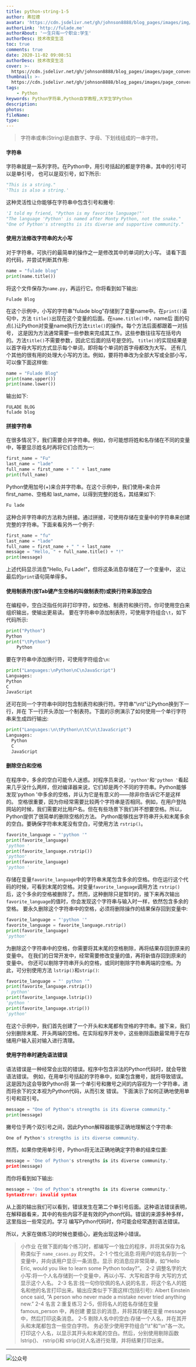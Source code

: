 ```yaml
---
title: python-string-1-5
author: 弗拉德
avatar: 'https://cdn.jsdelivr.net/gh/johnson8888/blog_pages/images/img/avatar.jpg'
authorLink: 'http://fulade.me'
authorAbout: '一生只有一个职业:学生'
authorDesc: 技术改变生活
toc: true
comments: true
date: 2020-11-02 09:08:51
authorDesc: 技术改变生活
cover: >-
  https://cdn.jsdelivr.net/gh/johnson8888/blog_pages/images/page_conver_python.jpg
thumbnail: >-
  https://cdn.jsdelivr.net/gh/johnson8888/blog_pages/images/page_conver_python.jpg
tags:
    - Python
keywords: Python字符串,Python自学教程,大学生学Python
description:
photos:
fileName:
type:
---
```

> 字符串或串(String)是由数字、字母、下划线组成的一串字符。   

#### **字符串**
字符串就是一系列字符。在Python中，用引号括起的都是字符串，其中的引号可以是单引号， 也可以是双引号，如下所示:

``` Python
"This is a string."   
'This is also a string.'
```
这种灵活性让你能够在字符串中包含引号和撇号:
``` Python
'I told my friend, "Python is my favorite language!"'
"The language 'Python' is named after Monty Python, not the snake." 
"One of Python's strengths is its diverse and supportive community."
```
#### **使用方法修改字符串的大小写**
对于字符串，可执行的最简单的操作之一是修改其中的单词的大小写。
请看下面的代码，并尝试判断其作用:
``` Python
name = "fulade blog" 
print(name.title())
```  
将这个文件保存为`name.py`，再运行它。你将看到如下输出:

```
Fulade Blog
```
在这个示例中，小写的字符串"fulade blog"存储到了变量name中。在`print()`语句中，方法 `title()`出现在这个变量的后面。在`name.title()`中，name后 面的句点(.)让Python对变量name执行方法`title()`的操作。每个方法后面都跟着一对括号， 这是因为方法通常需要一些参数来完成其工作。这些参数往往写在括号内的。方法`title()`不需要参数，因此它后面的括号是空的。
`title()`的实现结果是以首字母大写的方式显示每个单词，即将每个单词的首字母都改为大写。
还有几个其他的很有用的处理大小写的方法。例如，要将符串改为全部大写或全部小写，可以像下面这样做:
``` Python
name = "Fulade Blog"  
print(name.upper()) 
print(name.lower())
```
输出如下:
```
FULADE BLOG
fulade blog
```
#### **拼接字符串**
在很多情况下，我们需要合并字符串。例如，你可能想将姓和名存储在不同的变量中，等要显示姓名时再将它们合而为一:
``` Python
first_name = "Fu"
last_name = "lade"
full_name = first_name + " " + last_name
print(full_name)
```
Python使用加号(+)来合并字符串。在这个示例中，我们使用`+`来合并first_name、空格和
last_name，以得到完整的姓名，其结果如下:
``` Python
Fu lade
```
这种合并字符串的方法称为拼接。通过拼接，可使用存储在变量中的字符串来创建完整的字符串。下面来看另外一个例子:
``` Python
first_name = "fu"
last_name = "lade"
full_name = first_name + " " + last_name
message = "Hello, " + full_name.title() + "!"
print(message)
```
上述代码显示消息"Hello, Fu Lade!"，但将这条消息存储在了一个变量中， 这让最后的`print`语句简单得多。
#### **使用制表符(按Tab键产生空格的叫做制表符)或换行符来添加空白**
在编程中，空白泛指任何非打印字符，如空格、制表符和换行符。你可使用空白来组织输出，使输出更易读。
要在字符串中添加制表符，可使用字符组合`\t`，如下代码所示:
``` Python
print("Python")
Python
print("\tPython")
    Python
```
要在字符串中添加换行符，可使用字符组合`\n`:
``` Python
print("Languages:\nPython\nC\nJavaScript") 
Languages:
Python
C
JavaScript
```
还可在同一个字符串中同时包含制表符和换行符。字符串"\n\t"让Python换到下一行，并在
  下一行开头添加一个制表符。下面的示例演示了如何使用一个单行字符串来生成四行输出:
  ``` Python
print("Languages:\n\tPython\n\tC\n\tJavaScript") 
Languages:
    Python
    C 
    JavaScript
  ```

#### **删除空白和空格**
在程序中，多余的空白可能令人迷惑。对程序员来说，`'python'`和`'python '`看起来几乎没什么两样，但对编译器来说，它们却是两个不同的字符串。Python能够发现'python '中多余的空格，并认为它是有意义的——除非你告诉它不是这样的。
空格很重要，因为你经常需要比较两个字符串是否相同。例如，在用户登陆网站的时候，我们需要对比用户名。但在有些场景下我们并不想要空格。所以，Python提供了很简单的删除空格的方法。
Python能够找出字符串开头和末尾多余的空白。要确保字符串末尾没有空白，可使用方法 `rstrip()`。

``` Python
favorite_language = "'python '" 
print(favorite_language)
'python '
print(favorite_language.rstrip())
'python'
print(favorite_language)
'python ' 
```
存储在变量`favorite_language`中的字符串末尾包含多余的空格。你在运行这个代码的时候，可看到末尾的空格。对变量`favorite_language`调用方法 `rstrip()`后，这个多余的空格被删除了。然而，这种删除只是暂时的，接下来再次输出`favorite_language`的值时，你会发现这个字符串与输入时一样，依然包含多余的空格。
要永久删除这个字符串中的空格，必须将删除操作的结果保存回到变量中:
```Python
favorite_language = "'python '"
favorite_language = favorite_language.rstrip()
print(favorite_language)
'python'
```
为删除这个字符串中的空格，你需要将其末尾的空格剔除，再将结果存回到原来的变量中。
在我们的日常开发中，经常需要修改变量的值，再将新值存回到原来的变量中。
你还可以剔除字符串开头的空格，或同时剔除字符串两端的空格。为此，可分别使用方法 `lstrip()`和`strip()`:
``` Python
favorite_language = "' python '" 
print(favorite_language.rstrip())
' python'
print(favorite_language.lstrip())
'python '
print(favorite_language.strip())
'python'
```
在这个示例中，我们首先创建了一个开头和末尾都有空格的字符串。接下来，我们 分别删除末尾、开头两端的空格。在实际程序开发中，这些剔除函数最常用于在存储用户输入前对输入进行清理。

#### **使用字符串时避免语法错误**
语法错误是一种经常会出现的错误。程序中包含非法的Python代码时，就会导致语法错误。 例如，在用单引号括起的字符串中，如果包含撇号，就将导致错误。这是因为这会导致Python将 第一个单引号和撇号之间的内容视为一个字符串，进而将余下的文本视为Python代码，从而引发 错误。
下面演示了如何正确地使用单引号和双引号。
``` Python
message = "One of Python's strengths is its diverse community." 
print(message)
```
撇号位于两个双引号之间，因此Python解释器能够正确地理解这个字符串:
```Python
One of Python's strengths is its diverse community.
```
然而，如果你使用单引号，Python将无法正确地确定字符串的结束位置:
```Python
message = 'One of Python's strengths is its diverse community.'
print(message)
```
而你将看到如下输出:
``` Python
message = 'One of Python's strengths is its diverse community.'
SyntaxError: invalid syntax
```
从上面的输出我们可以看到，错误发生在第二个单引号后面。这种语法错误表明，在解释器看来，其中的有些内容不是有效的Python代码。错误的来源多种多样，这里指出一些常见的。学习 编写Python代码时，你可能会经常遇到语法错误。

所以，大家在做练习的时候也要细心，避免出现这种小错误。

> 小作业
在做下面的每个练习时，都编写一个独立的程序，并将其保存为名称类似于 `name_cases.py` 的文件。
2-1 个性化消息:将用户的姓名存到一个变量中，并向该用户显示一条消息。显示 的消息应非常简单，如“Hello Eric, would you like to learn some Python today?”。
2-2 调整名字的大小写:将一个人名存储到一个变量中，再以小写、大写和首字母 大写的方式显示这个人名。
2-3 名言:找一句你钦佩的名人说的名言，将这个名人的姓名和他的名言打印出来。输出应类似于下面这样(包括引号):
Albert Einstein once said, “A person who never made a mistake never tried anything new.”
2-4 名言 2:重复练习 2-5，但将名人的姓名存储在变量 famous_person 中，再创建 要显示的消息，并将其存储在变量 message 中，然后打印这条消息。
2-5 剔除人名中的空白:存储一个人名，并在其开头和末尾都包含一些空白字符。 务必至少使用字符组合"\t"和"\n"各一次。
打印这个人名，以显示其开头和末尾的空白。然后，分别使用剔除函数 lstrip()、 rstrip()和 strip()对人名进行处理，并将结果打印出来。



***  
![公众号](https://cdn.jsdelivr.net/gh/johnson8888/blog_pages/images/page_footer.jpg)